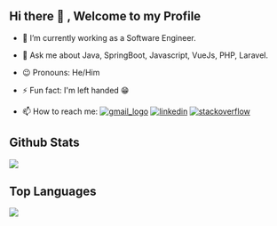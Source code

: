 ## Hi there 👋 , Welcome to my Profile


<!-- **Ezugworie/Ezugworie** is a ✨ _special_ ✨ repository because its `README.md` (this file) appears on your GitHub profile. -->

<!-- Here are some ideas to get you started: -->

- 🔭 I’m currently working as a Software Engineer.

<!-- - 🌱 I’m currently learning React. -->

- 💬 Ask me about Java, SpringBoot, Javascript, VueJs, PHP, Laravel.
- :wink: Pronouns: He/Him

- ⚡ Fun fact: I'm left handed 😁  

- 📫 How to reach me: 
  [![gmail_logo](https://user-images.githubusercontent.com/30867496/126779087-3856829e-4861-4739-b910-0f341222b9d1.png)](mailto:i.ezugworie@gmail.com)
  [![linkedin](https://user-images.githubusercontent.com/30867496/126779535-21126f94-097e-4216-8cce-e0da1a785319.png)](https://www.linkedin.com/in/ezugworie/)
[![stackoverflow](https://user-images.githubusercontent.com/30867496/126779093-d8e6072c-2adc-4a26-ba71-c0cbf3dda2cb.png)](https://stackoverflow.com/users/10287292/iyke)

## Github Stats

<img src="https://github-readme-stats.vercel.app/api?username=ezugworie&show_icons=true&theme=vue"/>

## Top Languages

 <img src="https://github-readme-stats.vercel.app/api/top-langs/?username=ezugworie&layout=compact"/>

